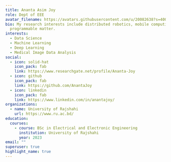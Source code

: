 ```yaml
---
title: Ananta Asim Joy
role: Dept of EEE
avatar_filename: https://avatars.githubusercontent.com/u/20082638?s=400&u=0fc8c5a4ccae847722007238d2cddd466d66bd69&v=4
bio: My research interests include distributed robotics, mobile computing and
  programmable matter.
interests:
  - Data Science
  - Machine Learning
  - Deep Learning
  - Medical Image Data Analysis
social:
  - icon: solid-hat
    icon_pack: fab
    link: https://www.researchgate.net/profile/Ananta-Joy
  - icon: github
    icon_pack: fab
    link: https://github.com/AnantaJoy
  - icon: linkedin
    icon_pack: fab
    link: https://www.linkedin.com/in/anantajoy/
organizations:
  - name: University of Rajshahi
    url: https://www.ru.ac.bd/
education:
  courses:
    - course: BSc in Electrical and Electronic Engineering
      institution: University of Rajshahi
      year: 2023
email: ""
superuser: true
highlight_name: true
---
```

